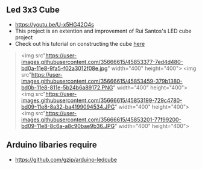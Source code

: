
## Led 3x3 Cube 
- https://youtu.be/U-x5HG42O4s
- This project is an extention and improvement of Rui Santos's LED cube project 
- Check out his tutorial on constructing the cube [here](https://www.youtube.com/watch?v=GLx6aA75CZY)

><img src"https://user-images.githubusercontent.com/35666615/45853377-7ed4d480-bd0a-11e8-9fa5-f02a3012f08e.jpg" width="400" height="400">
><img src"https://user-images.githubusercontent.com/35666615/45853459-379b1380-bd0b-11e8-811e-5b24b6a89172.PNG" width="400" height="400">
><img src"https://user-images.githubusercontent.com/35666615/45853199-729c4780-bd09-11e8-8a32-ba4199094534.JPG" width="400" height="400">
><img src"https://user-images.githubusercontent.com/35666615/45853201-77f99200-bd09-11e8-8c6a-a8c90bae9b36.JPG" width="400" height="400">

## Arduino libaries require 
- https://github.com/gzip/arduino-ledcube
